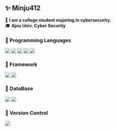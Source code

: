 ## ✨ Minju412

🙂 __I am a college student majoring in cybersecurity.__ <br />
🎓 __Ajou Univ. Cyber Security__

<!-- <h3>👩‍💻 Stack</h3>
  <p>
  <img src="https://img.shields.io/badge/c-273c75?style=for-the-badge&logo=c&logoColor=white"/></a>
  <img src="https://img.shields.io/badge/c++-00599C?style=for-the-badge&logo=c%2B%2B&logoColor=white"/></a>
  <img src="https://img.shields.io/badge/C Sharp-39120?style=for-the-badge&logo=C Sharp&logoColor=white" />
  <img src="https://img.shields.io/badge/Java-007396?style=for-the-badge&logo=Java&logoColor=white" /> 
  <img src="https://img.shields.io/badge/JavaScript-F7DF1E?style=for-the-badge&logo=JavaScript&logoColor=white" /> 
  <img src="https://img.shields.io/badge/Python-3776AB?style=for-the-badge&logo=Python&logoColor=white" /> 
  <img src="https://img.shields.io/badge/Node.js-339933?style=for-the-badge&logo=Node.js&logoColor=white" />
  <img src="https://img.shields.io/badge/.NET-512BD4?style=for-the-badge&logo=.NET&logoColor=white" />
  <img src="https://img.shields.io/badge/Oracle-F80000?style=for-the-badge&logo=Oracle&logoColor=white" />
  <img src="https://img.shields.io/badge/MySQL-4479A1?style=for-the-badge&logo=MySQL&logoColor=white" />
  <img src="https://img.shields.io/badge/Git-F05032?style=for-the-badge&logo=Git&logoColor=white" />
  <a href="https://minju412.github.io" target="_blank" rel="noreferrer noopener">
    <img src="https://img.shields.io/badge/GitHub-181717?style=for-the-badge&logo=GitHub&logoColor=white" />
  </a>
  
</p> -->

 <h3>🔔 Programming Languages</h3>
 <p>
  <img src="https://img.shields.io/badge/c-273c75?style=for-the-badge&logo=c&logoColor=white"/></a>
<!--   <img src="https://img.shields.io/badge/c++-00599C?style=for-the-badge&logo=c%2B%2B&logoColor=white"/></a> -->
  <img src="https://img.shields.io/badge/C Sharp-39120?style=for-the-badge&logo=C Sharp&logoColor=white" />
  <img src="https://img.shields.io/badge/Java-007396?style=for-the-badge&logo=Java&logoColor=white" /> 
  <img src="https://img.shields.io/badge/JavaScript-F7DF1E?style=for-the-badge&logo=JavaScript&logoColor=white" /> 
  <img src="https://img.shields.io/badge/Python-3776AB?style=for-the-badge&logo=Python&logoColor=white" /> 
</p>
 
  <h3>🎨 Framework</h3>
  <p>
  <img src="https://img.shields.io/badge/Node.js-339933?style=for-the-badge&logo=Node.js&logoColor=white" />
  <img src="https://img.shields.io/badge/.NET-512BD4?style=for-the-badge&logo=.NET&logoColor=white" />
</p>

 <h3>🧩 DataBase</h3>
 <p>
  <img src="https://img.shields.io/badge/MySQL-4479A1?style=for-the-badge&logo=MySQL&logoColor=white" />
  <img src="https://img.shields.io/badge/Oracle-F80000?style=for-the-badge&logo=Oracle&logoColor=white" />
</P>

<h3>🎃 Version Control</h3>
 <p>
  <img src="https://img.shields.io/badge/GitHub-181717?style=for-the-badge&logo=GitHub&logoColor=white" />
</P>

<!--
**minju412/minju412** is a ✨ _special_ ✨ repository because its `README.md` (this file) appears on your GitHub profile.

Here are some ideas to get you started:

- 🔭 I’m currently working on ...
- 🌱 I’m currently learning ...
- 👯 I’m looking to collaborate on ...
- 🤔 I’m looking for help with ...
- 💬 Ask me about ...
- 📫 How to reach me: ...
- 😄 Pronouns: ...
- ⚡ Fun fact: ...
-->

<!-- 아이콘: Simple Icons -->
<!-- https://simpleicons.org/?q=c%2B%2B -->

<!-- 형식 -->
<!-- src="https://img.shields.io/badge/[쓰고 싶은 텍스트]-[컬러 코드]?style=flat-square&logo=[브랜드 이름]&logoColor=white"/> -->

<!-- 간격 : &nbsp; -->

<!-- 작은 아이콘 -->
<!--   <img src="https://img.shields.io/badge/GitHub-181717?style=flat-square&logo=GitHub&logoColor=white" /> -->
